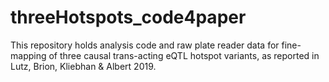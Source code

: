 # threeHotspots_code4paper
This repository holds analysis code and raw plate reader data for fine-mapping of three causal trans-acting eQTL hotspot variants, as reported in Lutz, Brion, Kliebhan & Albert 2019.
